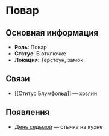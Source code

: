 # Повар

## Основная информация
- **Роль**: Повар
- **Статус**: В отключке
- **Локация**: Терстоун, замок

## Связи
- [[Ститус Блумфольд]] — хозяин

## Появления
- [День седьмой](obsidian://open?vault=Project%20LUX&file=Отчеты%2FДень%20седьмой) — стычка на кухне